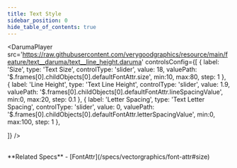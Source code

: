 ```yaml
---
title: Text Style
sidebar_position: 0
hide_table_of_contents: true
---
```


<DarumaPlayer
  src='https://raw.githubusercontent.com/verygoodgraphics/resource/main/feature/text__daruma/text__line_height.daruma'
  controlsConfig={[
    {
      label:  'Size',
      type: 'Text Size',
      controlType: 'slider',
      value: 18,
      valuePath: '$.frames[0].childObjects[0].defaultFontAttr.size',
      min:10,
      max:80,
      step: 1
    },
    {
      label:  'Line Height',
      type: 'Text Line Height',
      controlType: 'slider',
      value: 1.9,
      valuePath: '$.frames[0].childObjects[0].defaultFontAttr.lineSpacingValue',
      min:0,
      max:20,
      step: 0.1
    },
    {
      label:  'Letter Spacing',
      type: 'Text Letter Spacing',
      controlType: 'slider',
      value: 0,
      valuePath: '$.frames[0].childObjects[0].defaultFontAttr.letterSpacingValue',
      min:0,
      max:100,
      step: 1
    },

  ]}
/>

<br />
**Related Specs**
- [FontAttr](/specs/vectorgraphics/font-attr#size)
